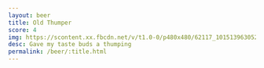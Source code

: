 ```yaml
---
layout: beer
title: Old Thumper
score: 4
img: https://scontent.xx.fbcdn.net/v/t1.0-0/p480x480/62117_10151396305243745_1878047628_n.jpg?oh=68e7e7bb329f8f506591da4252b0a575&oe=5894BC6C
desc: Gave my taste buds a thumping
permalink: /beer/:title.html
---
```

